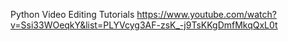Python Video Editing Tutorials
https://www.youtube.com/watch?v=Ssi33WOeqkY&list=PLYVcyg3AF-zsK_-j9TsKKgDmfMkqQxL0t


